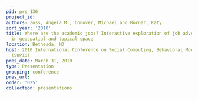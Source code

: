 ```yaml
---
pid: prs_136
project_id: 
authors: Zoss, Angela M., Conover, Michael and Börner, Katy
sort_year: '2010'
title: Where are the academic jobs? Interactive exploration of job advertisements
  in geospatial and topical space
location: Bethesda, MD
host: 2010 International Conference on Social Computing, Behavioral Modeling, & Prediction
  (SBP10)
pres_date: March 31, 2010
type: Presentation
grouping: conference
pres_url: 
order: '025'
collection: presentations
---
```

